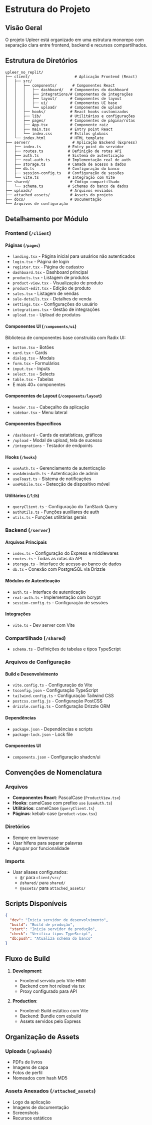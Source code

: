 # Estrutura do Projeto

## Visão Geral

O projeto Upleer está organizado em uma estrutura monorepo com separação clara entre frontend, backend e recursos compartilhados.

## Estrutura de Diretórios

```
upleer_no_replit/
├── client/                    # Aplicação Frontend (React)
│   ├── src/
│   │   ├── components/       # Componentes React
│   │   │   ├── dashboard/   # Componentes do dashboard
│   │   │   ├── integrations/# Componentes de integrações
│   │   │   ├── layout/      # Componentes de layout
│   │   │   ├── ui/          # Componentes UI base
│   │   │   └── upload/      # Componentes de upload
│   │   ├── hooks/           # React hooks customizados
│   │   ├── lib/             # Utilitários e configurações
│   │   ├── pages/           # Componentes de página/rotas
│   │   ├── App.tsx          # Componente raiz
│   │   ├── main.tsx         # Entry point React
│   │   └── index.css        # Estilos globais
│   └── index.html           # HTML template
├── server/                   # Aplicação Backend (Express)
│   ├── index.ts            # Entry point do servidor
│   ├── routes.ts           # Definição de rotas API
│   ├── auth.ts             # Sistema de autenticação
│   ├── real-auth.ts        # Implementação real de auth
│   ├── storage.ts          # Camada de acesso a dados
│   ├── db.ts               # Configuração do banco
│   ├── session-config.ts   # Configuração de sessões
│   └── vite.ts             # Integração com Vite
├── shared/                  # Código compartilhado
│   └── schema.ts           # Schemas do banco de dados
├── uploads/                 # Arquivos enviados
├── attached_assets/         # Assets do projeto
├── docs/                    # Documentação
└── Arquivos de configuração
```

## Detalhamento por Módulo

### Frontend (`/client`)

#### Páginas (`/pages`)
- `landing.tsx` - Página inicial para usuários não autenticados
- `login.tsx` - Página de login
- `register.tsx` - Página de cadastro
- `dashboard.tsx` - Dashboard principal
- `products.tsx` - Listagem de produtos
- `product-view.tsx` - Visualização de produto
- `product-edit.tsx` - Edição de produto
- `sales.tsx` - Listagem de vendas
- `sale-details.tsx` - Detalhes de venda
- `settings.tsx` - Configurações do usuário
- `integrations.tsx` - Gestão de integrações
- `upload.tsx` - Upload de produtos

#### Componentes UI (`/components/ui`)
Biblioteca de componentes base construída com Radix UI:
- `button.tsx` - Botões
- `card.tsx` - Cards
- `dialog.tsx` - Modais
- `form.tsx` - Formulários
- `input.tsx` - Inputs
- `select.tsx` - Selects
- `table.tsx` - Tabelas
- E mais 40+ componentes

#### Componentes de Layout (`/components/layout`)
- `header.tsx` - Cabeçalho da aplicação
- `sidebar.tsx` - Menu lateral

#### Componentes Específicos
- `/dashboard` - Cards de estatísticas, gráficos
- `/upload` - Modal de upload, tela de sucesso
- `/integrations` - Testador de endpoints

#### Hooks (`/hooks`)
- `useAuth.ts` - Gerenciamento de autenticação
- `useAdminAuth.ts` - Autenticação de admin
- `useToast.ts` - Sistema de notificações
- `useMobile.tsx` - Detecção de dispositivo móvel

#### Utilitários (`/lib`)
- `queryClient.ts` - Configuração do TanStack Query
- `authUtils.ts` - Funções auxiliares de auth
- `utils.ts` - Funções utilitárias gerais

### Backend (`/server`)

#### Arquivos Principais
- `index.ts` - Configuração do Express e middlewares
- `routes.ts` - Todas as rotas da API
- `storage.ts` - Interface de acesso ao banco de dados
- `db.ts` - Conexão com PostgreSQL via Drizzle

#### Módulos de Autenticação
- `auth.ts` - Interface de autenticação
- `real-auth.ts` - Implementação com bcrypt
- `session-config.ts` - Configuração de sessões

#### Integrações
- `vite.ts` - Dev server com Vite

### Compartilhado (`/shared`)

- `schema.ts` - Definições de tabelas e tipos TypeScript

### Arquivos de Configuração

#### Build e Desenvolvimento
- `vite.config.ts` - Configuração do Vite
- `tsconfig.json` - Configuração TypeScript
- `tailwind.config.ts` - Configuração Tailwind CSS
- `postcss.config.js` - Configuração PostCSS
- `drizzle.config.ts` - Configuração Drizzle ORM

#### Dependências
- `package.json` - Dependências e scripts
- `package-lock.json` - Lock file

#### Componentes UI
- `components.json` - Configuração shadcn/ui

## Convenções de Nomenclatura

### Arquivos
- **Componentes React**: PascalCase (`ProductView.tsx`)
- **Hooks**: camelCase com prefixo `use` (`useAuth.ts`)
- **Utilitários**: camelCase (`queryClient.ts`)
- **Páginas**: kebab-case (`product-view.tsx`)

### Diretórios
- Sempre em lowercase
- Usar hífens para separar palavras
- Agrupar por funcionalidade

### Imports
- Usar aliases configurados:
  - `@/` para `client/src/`
  - `@shared/` para `shared/`
  - `@assets/` para `attached_assets/`

## Scripts Disponíveis

```json
{
  "dev": "Inicia servidor de desenvolvimento",
  "build": "Build de produção",
  "start": "Inicia servidor de produção",
  "check": "Verifica tipos TypeScript",
  "db:push": "Atualiza schema do banco"
}
```

## Fluxo de Build

1. **Development**:
   - Frontend servido pelo Vite HMR
   - Backend com hot reload via tsx
   - Proxy configurado para API

2. **Production**:
   - Frontend: Build estático com Vite
   - Backend: Bundle com esbuild
   - Assets servidos pelo Express

## Organização de Assets

### Uploads (`/uploads`)
- PDFs de livros
- Imagens de capa
- Fotos de perfil
- Nomeados com hash MD5

### Assets Anexados (`/attached_assets`)
- Logo da aplicação
- Imagens de documentação
- Screenshots
- Recursos estáticos 